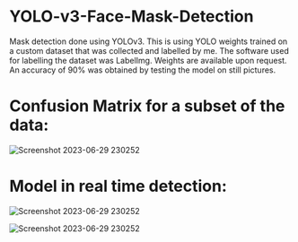 # YOLO-v3-Face-Mask-Detection

Mask detection done using YOLOv3. This is using YOLO weights trained on a custom dataset that was collected and labelled by me. The software used for labelling the dataset was LabelImg. Weights are available upon request.
An accuracy of 90% was obtained by testing the model on still pictures. 




# Confusion Matrix for a subset of the data:
![Screenshot 2023-06-29 230252](https://github.com/Hamzamazhar1999/YOLO-v3-Face-Mask-Detection/assets/129704102/56c8d139-07b1-4ced-8ed7-5dd2bc13e391)

# Model in real time detection:

![Screenshot 2023-06-29 230252](https://github.com/Hamzamazhar1999/YOLO-v3-Face-Mask-Detection/assets/129704102/9273397b-c232-4cd2-8c5d-c1d8e108f64d)

![Screenshot 2023-06-29 230252](https://github.com/Hamzamazhar1999/YOLO-v3-Face-Mask-Detection/assets/129704102/0fcd10fe-4083-4e79-8947-cc8cbbb1334d)
